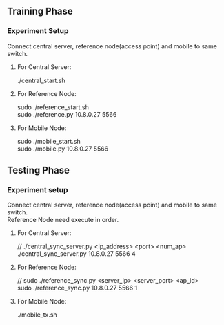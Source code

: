 ## Training Phase

### Experiment Setup

Connect central server, reference node(access point) and mobile to same switch.  

1. For Central Server:

	./central_start.sh

2. For Reference Node:

	sudo ./reference_start.sh <br /> 
	sudo ./reference.py 10.8.0.27 5566

3. For Mobile Node: 

	sudo ./mobile_start.sh	<br />
	sudo ./mobile.py 10.8.0.27 5566


<!--

					      Send Packet
______________________________________________________________ Mobile node(TX)
\					        /     \                    /
 \					       /       \                  /
GETREADY	            READY    SENDOVER         ALLSTOP
   \				     /           \              /
____\___________________/_____________\____________/__________ Central Server
     \			    ////			   \          /
      \		  	   ////				    \        /
   STARTRECV  ACKFORSTART            STOPRECV  ACKFORSTOP 
        \        ////					  \    /
_________\______////_______________________\__/_______________ Reference node(AP)
		  Prepare

-->

## Testing Phase

### Experiment setup 

Connect central server, reference node(access point) and mobile to same switch.  
Reference Node need execute in order. 

1. For Central Server:

	// ./central_sync_server.py &lt;ip_address&gt; &lt;port&gt; &lt;num_ap&gt; <br />
	./central_sync_server.py 10.8.0.27 5566 4
	
2. For Reference Node:
	
	// sudo ./reference_sync.py &lt;server_ip&gt; &lt;server_port&gt; &lt;ap_id&gt; <br />
	sudo ./reference_sync.py 10.8.0.27 5566 1 

3. For Mobile Node: 

	./mobile_tx.sh

<!-- 
							  SCP get log file
______________________________________________
\                  ////           /      /
 \                ////           /      /
 SYNC    ACK_FOR_END_COLLECT    / .... /
   \            ////           /      /
____\__________////___________/______/________
  Refer collect CSI
-->




